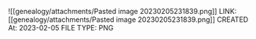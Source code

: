 ![[genealogy/attachments/Pasted image 20230205231839.png]]
LINK: [[genealogy/attachments/Pasted image 20230205231839.png]]
CREATED At: 2023-02-05
FILE TYPE: PNG
